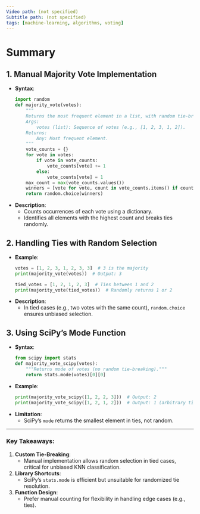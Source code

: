 ```yaml
---
Video path: (not specified)  
Subtitle path: (not specified)  
tags: [machine-learning, algorithms, voting]  
---
```


# Summary

## 1. **Manual Majority Vote Implementation**  
   - **Syntax**:  
     ```python  
     import random  
     def majority_vote(votes):  
         """  
         Returns the most frequent element in a list, with random tie-breaking.  
         Args:  
             votes (list): Sequence of votes (e.g., [1, 2, 3, 1, 2]).  
         Returns:  
             Any: Most frequent element.  
         """  
         vote_counts = {}  
         for vote in votes:  
             if vote in vote_counts:  
                 vote_counts[vote] += 1  
             else:  
                 vote_counts[vote] = 1  
         max_count = max(vote_counts.values())  
         winners = [vote for vote, count in vote_counts.items() if count == max_count]  
         return random.choice(winners)  
     ```  
   - **Description**:  
     - Counts occurrences of each vote using a dictionary.  
     - Identifies all elements with the highest count and breaks ties randomly.  

## 2. **Handling Ties with Random Selection**  
   - **Example**:  
     ```python  
     votes = [1, 2, 3, 1, 2, 3, 3]  # 3 is the majority  
     print(majority_vote(votes))  # Output: 3  

     tied_votes = [1, 2, 1, 2, 3]  # Ties between 1 and 2  
     print(majority_vote(tied_votes))  # Randomly returns 1 or 2  
     ```  
   - **Description**:  
     - In tied cases (e.g., two votes with the same count), `random.choice` ensures unbiased selection.  

## 3. **Using SciPy’s Mode Function**  
   - **Syntax**:  
     ```python  
     from scipy import stats  
     def majority_vote_scipy(votes):  
         """Returns mode of votes (no random tie-breaking)."""  
         return stats.mode(votes)[0][0]  
     ```  
   - **Example**:  
     ```python  
     print(majority_vote_scipy([1, 2, 2, 3]))  # Output: 2  
     print(majority_vote_scipy([1, 2, 1, 2]))  # Output: 1 (arbitrary tie-breaking)  
     ```  
   - **Limitation**:  
     - SciPy’s `mode` returns the smallest element in ties, not random.  

---

### Key Takeaways:  
1. **Custom Tie-Breaking**:  
   - Manual implementation allows random selection in tied cases, critical for unbiased KNN classification.  
2. **Library Shortcuts**:  
   - SciPy’s `stats.mode` is efficient but unsuitable for randomized tie resolution.  
3. **Function Design**:  
   - Prefer manual counting for flexibility in handling edge cases (e.g., ties).  